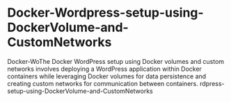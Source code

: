 # Docker-Wordpress-setup-using-DockerVolume-and-CustomNetworks
Docker-WoThe Docker WordPress setup using Docker volumes and custom networks involves deploying a WordPress application within Docker containers while leveraging Docker volumes for data persistence and creating custom networks for communication between containers. rdpress-setup-using-DockerVolume-and-CustomNetworks
